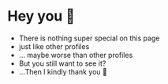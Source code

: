 # Hey you 🫵
- There is nothing super special on this page
- just like other profiles 
- ... maybe worse than other profiles
- But you still want to see it?
- ...Then I kindly thank you 🫡


<!--
**mfatihdinc61/mfatihdinc61** is a ✨ _special_ ✨ repository because its `README.md` (this file) appears on your GitHub profile.

Here are some ideas to get you started:

- 🔭 I’m currently working on ...
- 🌱 I’m currently learning ...
- 👯 I’m looking to collaborate on ...
- 🤔 I’m looking for help with ...
- 💬 Ask me about ...
- 📫 How to reach me: ...
- 😄 Pronouns: ...
- ⚡ Fun fact: ...
-->
